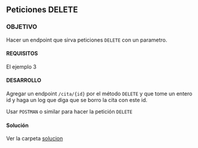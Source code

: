 ## Peticiones DELETE

### OBJETIVO 

Hacer un endpoint que sirva peticiones `DELETE` con un parametro.

#### REQUISITOS 

El ejemplo 3

#### DESARROLLO

Agregar un endpoint `/cita/{id}` por el método `DELETE` y que tome un entero id y haga un log que diga que se borro la cita con este id.

Usar `POSTMAN` o similar para hacer la petición `DELETE`

#### Solución

Ver la carpeta [solucion](solucion)


